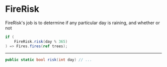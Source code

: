 # FireRisk

FireRisk's job is to determine if any particular day is raining, and whether or not

```c#
if (
    FireRisk.risk(day % 365)
) => Fires.fires(ref trees);
```

---

```c#
public static bool risk(int day) // ...
```
